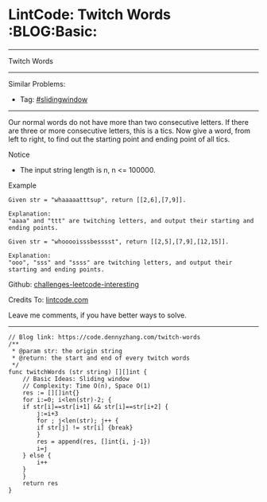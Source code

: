 
# LintCode: Twitch Words     :BLOG:Basic:

---

Twitch Words  

---

Similar Problems:  

-   Tag: [#slidingwindow](https://code.dennyzhang.com/tag/slidingwindow)

---

Our normal words do not have more than two consecutive letters. If there are three or more consecutive letters, this is a tics. Now give a word, from left to right, to find out the starting point and ending point of all tics.  

Notice  

-   The input string length is n, n <= 100000.

Example  

    Given str = "whaaaaatttsup", return [[2,6],[7,9]].
    
    Explanation:
    "aaaa" and "ttt" are twitching letters, and output their starting and ending points.

    Given str = "whooooisssbesssst", return [[2,5],[7,9],[12,15]].
    
    Explanation:
    "ooo", "sss" and "ssss" are twitching letters, and output their starting and ending points.

Github: [challenges-leetcode-interesting](https://github.com/DennyZhang/challenges-leetcode-interesting/tree/master/problems/twitch-words)  

Credits To: [lintcode.com](https://www.lintcode.com/en/old/problem/twitch-words/)  

Leave me comments, if you have better ways to solve.  

---

    // Blog link: https://code.dennyzhang.com/twitch-words
    /**
     * @param str: the origin string
     * @return: the start and end of every twitch words
     */
    func twitchWords (str string) [][]int {
        // Basic Ideas: Sliding window
        // Complexity: Time O(n), Space O(1)
        res := [][]int{}
        for i:=0; i<len(str)-2; {
    	if str[i]==str[i+1] && str[i]==str[i+2] {
    	    j:=i+3
    	    for ; j<len(str); j++ {
    		if str[j] != str[i] {break}
    	    }
    	    res = append(res, []int{i, j-1})
    	    i=j
    	} else {
    	    i++
    	}
        }
        return res
    }

